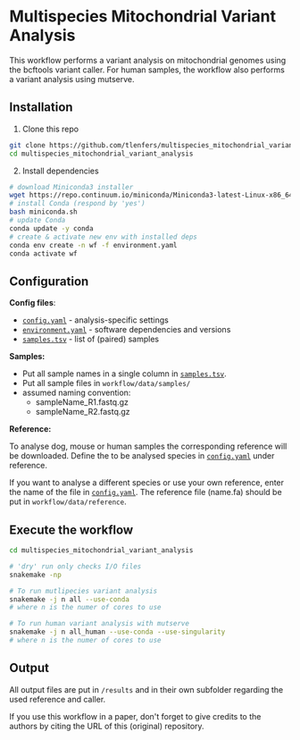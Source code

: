 # Multispecies Mitochondrial Variant Analysis 

This workflow performs a variant analysis on mitochondrial genomes using the bcftools variant caller.
For human samples, the workflow also performs a variant analysis using mutserve.

## Installation
1. Clone this repo
```bash
git clone https://github.com/tlenfers/multispecies_mitochondrial_variant_analysis.git
cd multispecies_mitochondrial_variant_analysis
```

2. Install dependencies
```bash
# download Miniconda3 installer
wget https://repo.continuum.io/miniconda/Miniconda3-latest-Linux-x86_64.sh -O miniconda.sh
# install Conda (respond by 'yes')
bash miniconda.sh
# update Conda
conda update -y conda
# create & activate new env with installed deps
conda env create -n wf -f environment.yaml
conda activate wf
```
## Configuration
**Config files**:

  - [`config.yaml`](config/config.yaml) - analysis-specific settings 
  - [`environment.yaml`](environment.yaml) - software dependencies and versions
  - [`samples.tsv`](config/samples.tsv) - list of (paired) samples

**Samples:**

  - Put all sample names in a single column in [`samples.tsv`](/config/samples.tsv).
  - Put all sample files in `workflow/data/samples/`
  - assumed naming convention:
    - sampleName_R1.fastq.gz
    - sampleName_R2.fastq.gz

**Reference:**

To analyse dog, mouse or human samples the corresponding reference will be downloaded.
Define the to be analysed species in [`config.yaml`](/config/config.yaml) under reference.

If you want to analyse a different species or use your own reference, enter the name of the file in [`config.yaml`](config/config.yaml).
The reference file (name.fa) should be put in `workflow/data/reference`.

## Execute the workflow
```bash
cd multispecies_mitochondrial_variant_analysis

# 'dry' run only checks I/O files
snakemake -np

# To run mutlipecies variant analysis
snakemake -j n all --use-conda 
# where n is the numer of cores to use

# To run human variant analysis with mutserve
snakemake -j n all_human --use-conda --use-singularity
# where n is the numer of cores to use
```


## Output
All output files are put in `/results` and in their own subfolder regarding the used reference and caller.


If you use this workflow in a paper, don't forget to give credits to the authors by citing the URL of this (original) repository.
